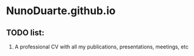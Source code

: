 # NunoDuarte.github.io

## TODO list:
1. A professional CV with all my publications, presentations, meetings, etc
